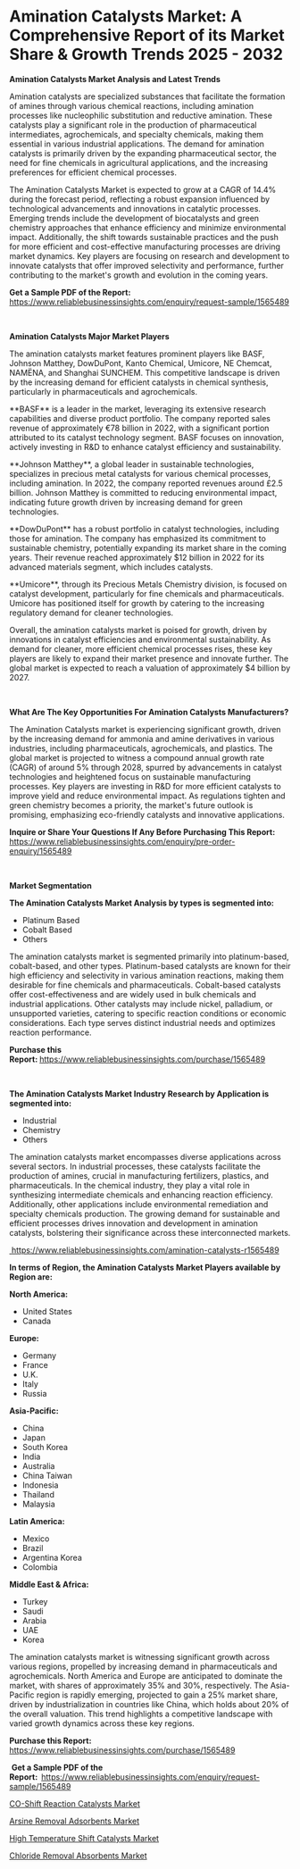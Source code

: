 <p><h1>Amination Catalysts Market: A Comprehensive Report of its Market Share & Growth Trends 2025 - 2032</h1></p><p><strong>Amination Catalysts Market Analysis and Latest Trends</strong></p>
<p><p>Amination catalysts are specialized substances that facilitate the formation of amines through various chemical reactions, including amination processes like nucleophilic substitution and reductive amination. These catalysts play a significant role in the production of pharmaceutical intermediates, agrochemicals, and specialty chemicals, making them essential in various industrial applications. The demand for amination catalysts is primarily driven by the expanding pharmaceutical sector, the need for fine chemicals in agricultural applications, and the increasing preferences for efficient chemical processes.</p><p>The Amination Catalysts Market is expected to grow at a CAGR of 14.4% during the forecast period, reflecting a robust expansion influenced by technological advancements and innovations in catalytic processes. Emerging trends include the development of biocatalysts and green chemistry approaches that enhance efficiency and minimize environmental impact. Additionally, the shift towards sustainable practices and the push for more efficient and cost-effective manufacturing processes are driving market dynamics. Key players are focusing on research and development to innovate catalysts that offer improved selectivity and performance, further contributing to the market's growth and evolution in the coming years.</p></p>
<p><strong>Get a Sample PDF of the Report:&nbsp;</strong> <a href="https://www.reliablebusinessinsights.com/enquiry/request-sample/1565489?utm_campaign=112&utm_medium=2&utm_source=Github&utm_content=ia&utm_term=01022025&utm_id=amination-catalysts">https://www.reliablebusinessinsights.com/enquiry/request-sample/1565489</a></p>
<p>&nbsp;</p>
<p><strong>Amination Catalysts Major Market Players</strong></p>
<p><p>The amination catalysts market features prominent players like BASF, Johnson Matthey, DowDuPont, Kanto Chemical, Umicore, NE Chemcat, NAMËNA, and Shanghai SUNCHEM. This competitive landscape is driven by the increasing demand for efficient catalysts in chemical synthesis, particularly in pharmaceuticals and agrochemicals.</p><p>**BASF** is a leader in the market, leveraging its extensive research capabilities and diverse product portfolio. The company reported sales revenue of approximately €78 billion in 2022, with a significant portion attributed to its catalyst technology segment. BASF focuses on innovation, actively investing in R&D to enhance catalyst efficiency and sustainability.</p><p>**Johnson Matthey**, a global leader in sustainable technologies, specializes in precious metal catalysts for various chemical processes, including amination. In 2022, the company reported revenues around £2.5 billion. Johnson Matthey is committed to reducing environmental impact, indicating future growth driven by increasing demand for green technologies.</p><p>**DowDuPont** has a robust portfolio in catalyst technologies, including those for amination. The company has emphasized its commitment to sustainable chemistry, potentially expanding its market share in the coming years. Their revenue reached approximately $12 billion in 2022 for its advanced materials segment, which includes catalysts.</p><p>**Umicore**, through its Precious Metals Chemistry division, is focused on catalyst development, particularly for fine chemicals and pharmaceuticals. Umicore has positioned itself for growth by catering to the increasing regulatory demand for cleaner technologies.</p><p>Overall, the amination catalysts market is poised for growth, driven by innovations in catalyst efficiencies and environmental sustainability. As demand for cleaner, more efficient chemical processes rises, these key players are likely to expand their market presence and innovate further. The global market is expected to reach a valuation of approximately $4 billion by 2027.</p></p>
<p>&nbsp;</p>
<p><strong>What Are The Key Opportunities For Amination Catalysts Manufacturers?</strong></p>
<p><p>The Amination Catalysts market is experiencing significant growth, driven by the increasing demand for ammonia and amine derivatives in various industries, including pharmaceuticals, agrochemicals, and plastics. The global market is projected to witness a compound annual growth rate (CAGR) of around 5% through 2028, spurred by advancements in catalyst technologies and heightened focus on sustainable manufacturing processes. Key players are investing in R&D for more efficient catalysts to improve yield and reduce environmental impact. As regulations tighten and green chemistry becomes a priority, the market's future outlook is promising, emphasizing eco-friendly catalysts and innovative applications.</p></p>
<p><strong>Inquire or Share Your Questions If Any Before Purchasing This Report:</strong> <a href="https://www.reliablebusinessinsights.com/enquiry/pre-order-enquiry/1565489?utm_campaign=112&utm_medium=2&utm_source=Github&utm_content=ia&utm_term=01022025&utm_id=amination-catalysts">https://www.reliablebusinessinsights.com/enquiry/pre-order-enquiry/1565489</a></p>
<p>&nbsp;</p>
<p><strong>Market Segmentation</strong></p>
<p><strong>The Amination Catalysts Market Analysis by types is segmented into:</strong></p>
<p><ul><li>Platinum Based</li><li>Cobalt Based</li><li>Others</li></ul></p>
<p><p>The amination catalysts market is segmented primarily into platinum-based, cobalt-based, and other types. Platinum-based catalysts are known for their high efficiency and selectivity in various amination reactions, making them desirable for fine chemicals and pharmaceuticals. Cobalt-based catalysts offer cost-effectiveness and are widely used in bulk chemicals and industrial applications. Other catalysts may include nickel, palladium, or unsupported varieties, catering to specific reaction conditions or economic considerations. Each type serves distinct industrial needs and optimizes reaction performance.</p></p>
<p><strong>Purchase this Report:&nbsp;</strong><a href="https://www.reliablebusinessinsights.com/purchase/1565489?utm_campaign=112&utm_medium=2&utm_source=Github&utm_content=ia&utm_term=01022025&utm_id=amination-catalysts">https://www.reliablebusinessinsights.com/purchase/1565489</a></p>
<p>&nbsp;</p>
<p><strong>The Amination Catalysts Market Industry Research by Application is segmented into:</strong></p>
<p><ul><li>Industrial</li><li>Chemistry</li><li>Others</li></ul></p>
<p><p>The amination catalysts market encompasses diverse applications across several sectors. In industrial processes, these catalysts facilitate the production of amines, crucial in manufacturing fertilizers, plastics, and pharmaceuticals. In the chemical industry, they play a vital role in synthesizing intermediate chemicals and enhancing reaction efficiency. Additionally, other applications include environmental remediation and specialty chemicals production. The growing demand for sustainable and efficient processes drives innovation and development in amination catalysts, bolstering their significance across these interconnected markets.</p></p>
<p><a href="https://www.reliablebusinessinsights.com/amination-catalysts-r1565489?utm_campaign=112&utm_medium=2&utm_source=Github&utm_content=ia&utm_term=01022025&utm_id=amination-catalysts">&nbsp;https://www.reliablebusinessinsights.com/amination-catalysts-r1565489</a></p>
<p><strong>In terms of Region, the Amination Catalysts Market Players available by Region are:</strong></p>
<p>
    <p> <strong> North America: </strong>
        <ul>
            <li>United States</li>
            <li>Canada</li>
        </ul>
        </p> 
    <p> <strong> Europe: </strong>
        <ul>
            <li>Germany</li>
            <li>France</li>
            <li>U.K.</li>
            <li>Italy</li>
            <li>Russia</li>
        </ul>
        </p> 
    <p> <strong> Asia-Pacific: </strong>
        <ul>
            <li>China</li>
            <li>Japan</li>
            <li>South Korea</li>
            <li>India</li>
            <li>Australia</li>
            <li>China Taiwan</li>
            <li>Indonesia</li>
            <li>Thailand</li>
            <li>Malaysia</li>
        </ul>
        </p> 
    <p> <strong> Latin America: </strong>
        <ul>
            <li>Mexico</li>
            <li>Brazil</li>
            <li>Argentina Korea</li>
            <li>Colombia</li>
        </ul>
        </p> 
    <p> <strong> Middle East & Africa: </strong>
        <ul>
            <li>Turkey</li>
            <li>Saudi</li>
            <li>Arabia</li>
            <li>UAE</li>
            <li>Korea</li>
        </ul>
    </p>
    </p>
<p><p>The amination catalysts market is witnessing significant growth across various regions, propelled by increasing demand in pharmaceuticals and agrochemicals. North America and Europe are anticipated to dominate the market, with shares of approximately 35% and 30%, respectively. The Asia-Pacific region is rapidly emerging, projected to gain a 25% market share, driven by industrialization in countries like China, which holds about 20% of the overall valuation. This trend highlights a competitive landscape with varied growth dynamics across these key regions.</p></p>
<p><strong>Purchase this Report: </strong><a href="https://www.reliablebusinessinsights.com/purchase/1565489?utm_campaign=112&utm_medium=2&utm_source=Github&utm_content=ia&utm_term=01022025&utm_id=amination-catalysts">https://www.reliablebusinessinsights.com/purchase/1565489</a></p>
<p>&nbsp;<strong>Get a Sample PDF of the Report:&nbsp;&nbsp;</strong><a href="https://www.reliablebusinessinsights.com/enquiry/request-sample/1565489?utm_campaign=112&utm_medium=2&utm_source=Github&utm_content=ia&utm_term=01022025&utm_id=amination-catalysts">https://www.reliablebusinessinsights.com/enquiry/request-sample/1565489</a></p>
<p><strong></strong></p>
<p><p><a href="https://github.com/hoevealiur4/Market-Research-Report-List-1/blob/main/co-shift-reaction-catalysts-market.md?utm_campaign=112&utm_medium=2&utm_source=Github&utm_content=ia&utm_term=01022025&utm_id=amination-catalysts">CO-Shift Reaction Catalysts Market</a></p><p><a href="https://github.com/djibenesha/Market-Research-Report-List-1/blob/main/arsine-removal-adsorbents-market.md?utm_campaign=112&utm_medium=2&utm_source=Github&utm_content=ia&utm_term=01022025&utm_id=amination-catalysts">Arsine Removal Adsorbents Market</a></p><p><a href="https://github.com/birbamanan03/Market-Research-Report-List-1/blob/main/high-temperature-shift-catalysts-market.md?utm_campaign=112&utm_medium=2&utm_source=Github&utm_content=ia&utm_term=01022025&utm_id=amination-catalysts">High Temperature Shift Catalysts Market</a></p><p><a href="https://github.com/nibbsmantji/Market-Research-Report-List-1/blob/main/chloride-removal-absorbents-market.md?utm_campaign=112&utm_medium=2&utm_source=Github&utm_content=ia&utm_term=01022025&utm_id=amination-catalysts">Chloride Removal Absorbents Market</a></p></p>